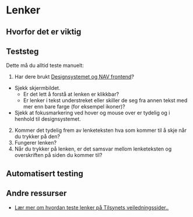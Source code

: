 # Lenker

## Hvorfor det er viktig


## Teststeg
Dette må du alltid teste manuelt:

1. Har dere brukt [Designsystemet og NAV frontend](https://design.nav.no/)?
- Sjekk skjermbildet. 
  - Er det lett å forstå at lenken er klikkbar?
  - Er lenker i tekst understreket eller skiller de seg fra annen tekst med mer enn bare farge (for eksempel ikoner)?
- Sjekk at fokusmarkering ved hover og mouse over  er tydelig og i henhold til designsystemet.
2. Kommer det tydelig frem av lenketeksten hva som kommer til å skje når du trykker på den? 
3. Fungerer lenken? 
4. Når du trykker på lenken, er det samsvar mellom lenketeksten og overskriften på siden du kommer til? 

## Automatisert testing


## Andre ressurser
* [Lær mer om hvordan teste lenker på Tilsynets veiledningssider.. ](https://uu.difi.no/krav-og-regelverk/kom-i-gang/hvordan-teste-universell-utforming-av-ditt-nettsted#lenker)


